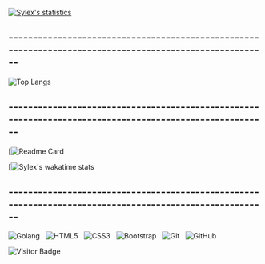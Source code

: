 [![Sylex's statistics](https://github-readme-stats.vercel.app/api?username=x33lyS&show_icons=true&theme=maroongold)](#)

## --------------------------------------------------------------------------------------------------------

![Top Langs](https://github-readme-stats.vercel.app/api/top-langs/?username=x33lyS&hide=TeX&layout=compact&theme=maroongold)

## --------------------------------------------------------------------------------------------------------

[![Readme Card](https://github-readme-stats.vercel.app/api/pin/?username=x33lyS&repo=ascii-art-web&theme=maroongold)

[![Sylex's wakatime stats](https://github-readme-stats.vercel.app/api/wakatime?username=x33lyS&theme=maroongold)

## --------------------------------------------------------------------------------------------------------

![Golang](https://img.shields.io/badge/-Golang-black?logo=go&style=for-the-badge)&nbsp;&nbsp;
![HTML5](https://img.shields.io/badge/-HTML5-black?logo=html5&style=for-the-badge)&nbsp;&nbsp;
![CSS3](https://img.shields.io/badge/-CSS3-black?logo=css3&style=for-the-badge)&nbsp;&nbsp;
![Bootstrap](https://img.shields.io/badge/-Bootstrap-black?logo=bootstrap&style=for-the-badge)&nbsp;&nbsp;
![Git](https://img.shields.io/badge/-Git-black?logo=git&style=for-the-badge)&nbsp;&nbsp;
![GitHub](https://img.shields.io/badge/-GitHub-black?logo=github&style=for-the-badge)&nbsp;&nbsp;




![Visitor Badge](https://visitor-badge.laobi.icu/badge?page_id=x33lyS.x33lyS)

